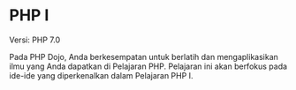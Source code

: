 # PHP Ⅰ
Versi: PHP 7.0

Pada PHP Dojo, Anda berkesempatan untuk berlatih dan mengaplikasikan ilmu yang Anda dapatkan di Pelajaran PHP.
Pelajaran ini akan berfokus pada ide-ide yang diperkenalkan dalam Pelajaran PHP I.
